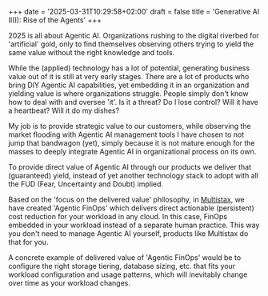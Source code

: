 +++
date = '2025-03-31T10:29:58+02:00'
draft = false
title = 'Generative AI II(I): Rise of the Agents'
+++

2025 is all about Agentic AI. Organizations rushing to the digital riverbed for 'artificial' gold, only to find 
themselves observing others trying to yield the same value without the right knowledge and tools.

While the (applied) technology has a lot of potential, generating business value out of it is still at very early stages. 
There are a lot of products who bring DIY Agentic AI capabilities, yet embedding it in an organization and yielding value
is where organizations struggle. 
People simply don't know how to deal with and oversee 'it'. Is it a threat? Do I lose control? Will it have a heartbeat? 
Will it do my dishes?

My job is to provide strategic value to our customers, while observing the market flooding with Agentic AI 
management tools I have chosen to not jump that bandwagon (yet), simply because it is not mature enough for the masses 
to deeply integrate Agentic AI in organizational process on its own.

To provide direct value of Agentic AI through our products we deliver that (guaranteed) yield, instead of yet another technology stack 
to adopt with all the FUD (Fear, Uncertainty and Doubt) implied.

Based on the 'focus on the delivered value' philosophy, in [Multistax](https://sue.nl/products/multistax/), we have created 'Agentic FinOps' which 
delivers direct actionable (persistent) cost reduction for your workload in any cloud. In this case, FinOps embedded in your workload 
instead of a separate human practice. This way you don't need to manage Agentic AI yourself, products like Multistax do that for you.

A concrete example of delivered value of 'Agentic FinOps' would be to configure the right storage tiering, database sizing, etc. that fits
your workload configuration and usage patterns, which will inevitably change over time as your workload changes. 